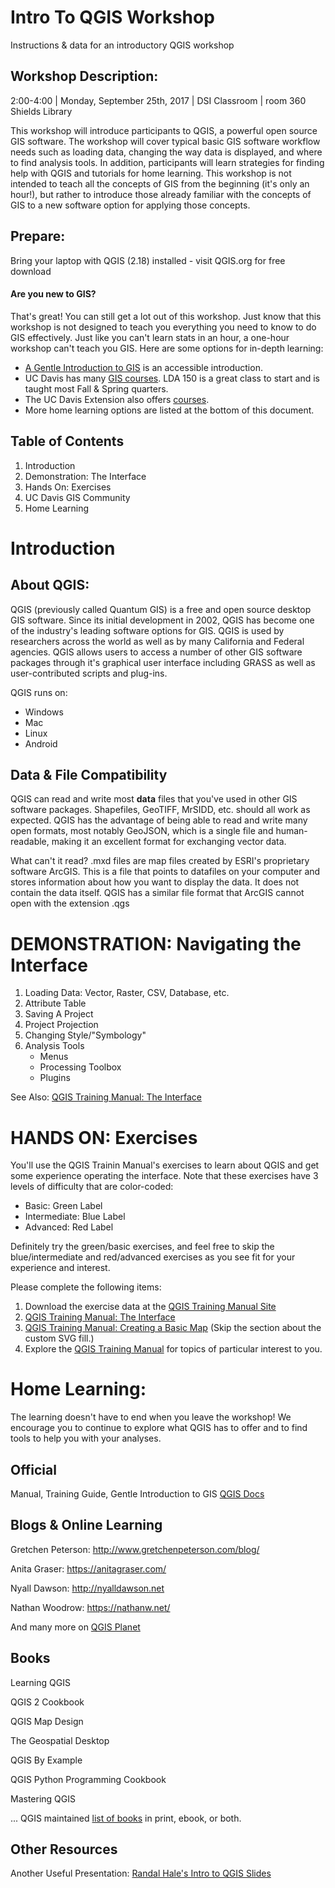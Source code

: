 # Intro To QGIS Workshop
Instructions &amp; data for an introductory QGIS workshop

## Workshop Description:
2:00-4:00 | Monday, September 25th, 2017 | DSI Classroom | room 360 Shields Library

This workshop will introduce participants to QGIS, a powerful open source GIS software.  The workshop will cover typical basic GIS software workflow needs such as loading data, changing the way data is displayed, and where to find analysis tools.  In addition, participants will learn strategies for finding help with QGIS and tutorials for home learning. This workshop is not intended to teach all the concepts of GIS from the beginning (it's only an hour!), but rather to introduce those already familiar with the concepts of GIS to a new software option for applying those concepts.

## Prepare:
Bring your laptop with QGIS (2.18) installed - visit QGIS.org for free download

#### Are you new to GIS?
That's great!  You can still get a lot out of this workshop.  Just know that this workshop is not designed to teach you everything you need to know to do GIS effectively.  Just like you can't learn stats in an hour, a one-hour workshop can't teach you GIS. Here are some options for in-depth learning: 
 *  [A Gentle Introduction to GIS](http://docs.qgis.org/2.14/en/docs/gentle_gis_introduction/) is an accessible introduction.
 *  UC Davis has many [GIS courses](https://spatial.ucdavis.edu/teaching/). LDA 150 is a great class to start and is taught most Fall & Spring quarters.  
 *  The UC Davis Extension also offers [courses](https://extension.ucdavis.edu/certificate-program/geographic-information-systems).  
 *  More home learning options are listed at the bottom of this document.

## Table of Contents
1. Introduction
1. Demonstration: The Interface
1. Hands On: Exercises
1. UC Davis GIS Community
1. Home Learning

# Introduction

## About QGIS:
QGIS (previously called Quantum GIS) is a free and open source desktop GIS software.  Since its initial development in 2002, QGIS has become one of the industry's leading software options for GIS.  QGIS is used by researchers across the world as well as by many California and Federal agencies.  QGIS allows users to access a number of other GIS software packages through it's graphical user interface including GRASS as well as user-contributed scripts and plug-ins.

QGIS runs on:

* Windows
* Mac
* Linux
* Android

## Data & File Compatibility
QGIS can read and write most **data** files that you've used in other GIS software packages.  Shapefiles, GeoTIFF, MrSIDD, etc. should all work as expected.  QGIS has the advantage of being able to read and write many open formats, most notably GeoJSON, which is a single file and human-readable, making it an excellent format for exchanging vector data.

What can't it read?  .mxd files are map files created by ESRI's proprietary software ArcGIS.  This is a file that points to datafiles on your computer and stores information about how you want to display the data.  It does not contain the data itself.  QGIS has a similar file format that ArcGIS cannot open with the extension .qgs

# DEMONSTRATION: Navigating the Interface

1.  Loading Data: Vector, Raster, CSV, Database, etc.
1.  Attribute Table
1.  Saving A Project
1.  Project Projection
1.  Changing Style/"Symbology"
1.  Analysis Tools
    *  Menus
    *  Processing Toolbox
    *  Plugins


See Also: [QGIS Training Manual: The Interface](http://docs.qgis.org/2.14/en/docs/training_manual/introduction/index.html)

# HANDS ON: Exercises
You'll use the QGIS Trainin Manual's exercises to learn about QGIS and get some experience operating the interface.  Note that these exercises have 3 levels of difficulty that are color-coded:

*  Basic: Green Label
*  Intermediate: Blue Label
*  Advanced: Red Label
    
Definitely try the green/basic exercises, and feel free to skip the blue/intermediate and red/advanced exercises as you see fit for your experience and interest.

Please complete the following items:
1.  Download the exercise data at the [QGIS Training Manual Site](http://docs.qgis.org/2.14/en/docs/training_manual/foreword/foreword.html#data)
1.  [QGIS Training Manual: The Interface](http://docs.qgis.org/2.14/en/docs/training_manual/introduction/index.html)
1.  [QGIS Training Manual: Creating a Basic Map](http://docs.qgis.org/2.14/en/docs/training_manual/basic_map/index.html) (Skip the section about the custom SVG fill.)
1.  Explore the [QGIS Training Manual](http://docs.qgis.org/2.14/en/docs/training_manual/index.html) for topics of particular interest to you.

# Home Learning:
The learning doesn't have to end when you leave the workshop!  We encourage you to continue to explore what QGIS has to offer and to find tools to help you with your analyses.

## Official 

Manual, Training Guide, Gentle Introduction to GIS [QGIS Docs](http://qgis.org/en/docs/index.html)

## Blogs & Online Learning

Gretchen Peterson: http://www.gretchenpeterson.com/blog/ 

Anita Graser: https://anitagraser.com/

Nyall Dawson: http://nyalldawson.net

Nathan Woodrow: https://nathanw.net/

And many more on [QGIS Planet](http://planet.qgis.org/planet/)


## Books

Learning QGIS

QGIS 2 Cookbook

QGIS Map Design

The Geospatial Desktop

QGIS By Example

QGIS Python Programming Cookbook

Mastering QGIS

... QGIS maintained [list of books](https://www.qgis.org/en/site/forusers/books/index.html) in print, ebook, or both.


## Other Resources
Another Useful Presentation: [Randal Hale's Intro to QGIS Slides](https://2016.foss4g-na.org/sites/default/files/slides/QGIS%20Workshop.pdf)
